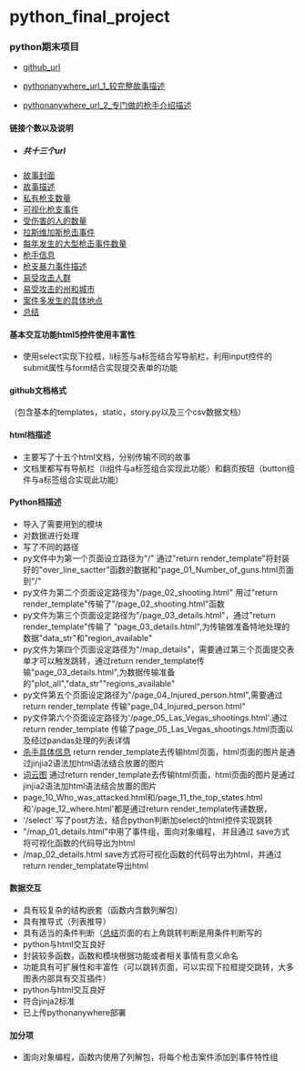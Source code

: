 # python_final_project
### python期末项目
- [github_url](https://github.com/yebail-ss/python_final_project)

- [pythonanywhere_url_1_较完整故事描述](http://forgunsmatter.pythonanywhere.com/)

- [pythonanywhere_url_2_专门做的枪手介绍描述](http://forgunsmatter2.pythonanywhere.com/)

#### 链接个数以及说明

- ##### 共十三个url
- [故事封面](http://forgunsmatter.pythonanywhere.com/page_cover.html)
- [故事描述](http://forgunsmatter.pythonanywhere.com/page_00_the_description.html)
- [私有枪支数量](http://forgunsmatter.pythonanywhere.com/page_01_Number_of_guns.html)
- [可视化枪支事件](http://forgunsmatter.pythonanywhere.com/page_02_shooting.html)
- [受伤害的人的数量](http://forgunsmatter.pythonanywhere.com/page_04_Injured_person.html)
- [拉斯维加斯枪击事件](http://forgunsmatter.pythonanywhere.com/page_05_Las_Vegas_shootings.html)
- [每年发生的大型枪击事件数量](http://forgunsmatter.pythonanywhere.com/page_06_Number_of_shootings.html)
- [枪手信息](http://forgunsmatter2.pythonanywhere.com/)
- [枪支暴力事件描述](http://forgunsmatter.pythonanywhere.com/page_09_Gun_violence.html)
- [易受攻击人群](http://forgunsmatter.pythonanywhere.com/page_08_frequent_words.html)
- [易受攻击的州和城市](http://forgunsmatter.pythonanywhere.com/page_10_Who_was_attacked.html)
- [案件多发生的具体地点](http://forgunsmatter.pythonanywhere.com/page_12_where.html)
- [总结](http://forgunsmatter.pythonanywhere.com/page_13_total_thing.html)








#### 基本交互功能html5控件使用丰富性
- 使用select实现下拉框，li标签与a标签结合写导航栏，利用input控件的submit属性与form结合实现提交表单的功能

#### github文档格式
（包含基本的templates，static，story.py以及三个csv数据文档）
#### html档描述
- 主要写了十五个html文档，分别传输不同的故事
- 文档里都写有导航栏（li组件与a标签组合实现此功能）和翻页按钮（button组件与a标签组合实现此功能）

#### Python档描述
- 导入了需要用到的模块
- 对数据进行处理
- 写了不同的路径
- py文件中为第一个页面设立路径为"/"
   通过"return render_template"将封装好的"over_line_sactter"函数的数据和"page_01_Number_of_guns.html页面到"/"
- py文件为第二个页面设定路径为"/page_02_shooting.html"
   用过"return render_template"传输了"/page_02_shooting.html"函数
- py文件为第三个页面设定路径为"/page_03_details.html"，通过"return render_template"传输了
  "page_03_details.html",为传输做准备特地处理的数据"data_str"和"region_available"
- py文件为第四个页面设定路径为"/map_details"，需要通过第三个页面提交表单才可以触发跳转，通过return render_template传输"page_03_details.html",为数据传输准备的"plot_all","data_str""regions_available"
- py文件第五个页面设定路径为"/page_04_Injured_person.html",需要通过return render_template 传输"page_04_Injured_person.html"
- py文件第六个页面设定路径为'/page_05_Las_Vegas_shootings.html'.通过return render_template 传输了page_05_Las_Vegas_shootings.html页面以及经过pandas处理的列表详情
- [杀手具体信息](http://forgunsmatter2.pythonanywhere.com/)  return render_template去传输html页面，html页面的图片是通过jinjia2语法加html语法结合放置的图片
- [词云图](http://forgunsmatter.pythonanywhere.com/page_08_frequent_words.html)  通过return render_template去传输html页面，html页面的图片是通过jinjia2语法加html语法结合放置的图片
- page_10_Who_was_attacked.html和/page_11_the_top_states.html和'/page_12_where.html'都是通过return render_template传递数据，
- '/select' 写了post方法，结合python判断加select的html控件实现跳转
- "/map_01_details.html"中用了事件组，面向对象编程， 并且通过 save方式将可视化函数的代码导出为html
-  /map_02_details.html save方式将可视化函数的代码导出为html，并通过return render_templatate导出html
#### 数据交互
- 具有较复杂的结构嵌套（函数内含数列解包）
- 具有推导式（列表推导）
- 具有适当的条件判断（[总结](http://forgunsmatter.pythonanywhere.com/page_13_total_thing.html)页面的右上角跳转判断是用条件判断写的
- python与html交互良好
- 封装较多函数，函数和模块根据功能或者相关事情有意义命名
- 功能具有可扩展性和丰富性（可以跳转页面，可以实现下拉框提交跳转，大多图表内部具有交互插件）
- python与html交互良好
- 符合jinja2标准
- 已上传pythonanywhere部署
#### 加分项
- 面向对象编程，函数内使用了列解包，将每个枪击案件添加到事件特性组




